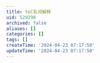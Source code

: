 ```yaml
---
title: toC名词解释
uid: 529298
archived: false
aliases: []
categories: []
tags: []
createTime: '2024-04-23 07:17:50'
updateTime: '2024-04-23 07:17:50'
---
```


